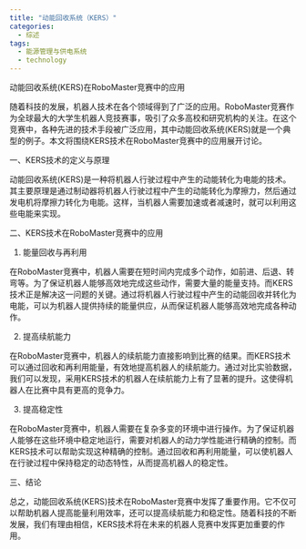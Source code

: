 ```yaml
---  
title: "动能回收系统（KERS）"  
categories:  
  - 综述  
tags: 
  - 能源管理与供电系统 
  - technology  
---  
```


动能回收系统(KERS)在RoboMaster竞赛中的应用

随着科技的发展，机器人技术在各个领域得到了广泛的应用。RoboMaster竞赛作为全球最大的大学生机器人竞技赛事，吸引了众多高校和研究机构的关注。在这个竞赛中，各种先进的技术手段被广泛应用，其中动能回收系统(KERS)就是一个典型的例子。本文将围绕KERS技术在RoboMaster竞赛中的应用展开讨论。

一、KERS技术的定义与原理

动能回收系统(KERS)是一种将机器人行驶过程中产生的动能转化为电能的技术。其主要原理是通过制动器将机器人行驶过程中产生的动能转化为摩擦力，然后通过发电机将摩擦力转化为电能。这样，当机器人需要加速或者减速时，就可以利用这些电能来实现。

二、KERS技术在RoboMaster竞赛中的应用

1. 能量回收与再利用

在RoboMaster竞赛中，机器人需要在短时间内完成多个动作，如前进、后退、转弯等。为了保证机器人能够高效地完成这些动作，需要大量的能量支持。而KERS技术正是解决这一问题的关键。通过将机器人行驶过程中产生的动能回收并转化为电能，可以为机器人提供持续的能量供应，从而保证机器人能够高效地完成各种动作。

2. 提高续航能力

在RoboMaster竞赛中，机器人的续航能力直接影响到比赛的结果。而KERS技术可以通过回收和再利用能量，有效地提高机器人的续航能力。通过对比实验数据，我们可以发现，采用KERS技术的机器人在续航能力上有了显著的提升。这使得机器人在比赛中具有更高的竞争力。

3. 提高稳定性

在RoboMaster竞赛中，机器人需要在复杂多变的环境中进行操作。为了保证机器人能够在这些环境中稳定地运行，需要对机器人的动力学性能进行精确的控制。而KERS技术可以帮助实现这种精确的控制。通过回收和再利用能量，可以使机器人在行驶过程中保持稳定的动态特性，从而提高机器人的稳定性。

三、结论

总之，动能回收系统(KERS)技术在RoboMaster竞赛中发挥了重要作用。它不仅可以帮助机器人提高能量利用效率，还可以提高续航能力和稳定性。随着科技的不断发展，我们有理由相信，KERS技术将在未来的机器人竞赛中发挥更加重要的作用。 
